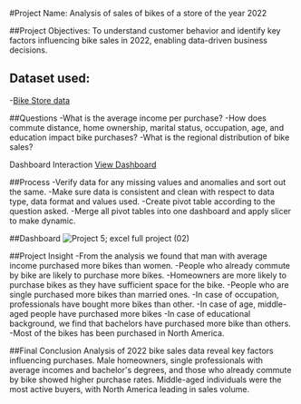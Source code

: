 #Project Name: Analysis of sales of bikes of a store of the year 2022

##Project Objectives:
To understand customer behavior and identify key factors influencing bike sales in 2022, enabling data-driven business decisions.

## Dataset used:
-<a href="https://github.com/omarfaruknabil/Data-Analysis-Dashboard-2/blob/main/Project%205%3B%20excel%20full%20project%20(02).xlsx">Bike Store data</a>

##Questions
-What is the average income per purchase? 
-How does commute distance, home ownership, marital status, occupation, age, and education impact bike purchases?
-What is the regional distribution of bike sales?

Dashboard Interaction <a href="https://github.com/omarfaruknabil/Data-Analysis-Dashboard-2/blob/main/Project%205%3B%20excel%20full%20project%20(02).png">View Dashboard</a>

##Process
-Verify data for any missing values and anomalies and sort out the same.
-Make sure data is consistent and clean with respect to data type, data format and values used.
-Create pivot table according to the question asked.
-Merge all pivot tables into one dashboard and apply slicer to make dynamic.

##Dashboard
![Project 5; excel full project (02)](https://github.com/user-attachments/assets/ef5d71d8-7dfc-46e8-926b-6d5dd7a981ba)

##Project Insight
-From the analysis we found that man with average income purchased more bikes than women.
-People who already commute by bike are likely to purchase more bikes.
-Homeowners are more likely to purchase bikes as they have sufficient space for the bike.
-People who are single purchased more bikes than married ones.
-In case of occupation, professionals have bought more bikes than other.
-In case of age, middle-aged people have purchased more bikes 
-In case of educational background, we find that bachelors have purchased more bike than others.
-Most of the bikes has been purchased in North America.

##Final Conclusion
Analysis of 2022 bike sales data reveal key factors influencing purchases. Male homeowners, single professionals with average incomes and bachelor's degrees, and those who already commute by bike showed higher purchase rates. Middle-aged individuals were the most active buyers, with North America leading in sales volume.
